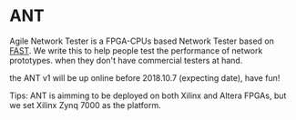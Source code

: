 # ANT
Agile Network Tester is a FPGA-CPUs based Network Tester based on [FAST](www.fastswitch.org). We write this to help people test the performance of network prototypes.
when they don't have commercial testers at hand.

the ANT v1 will be up online before 2018.10.7 (expecting date), have fun!

Tips: ANT is aimming to be deployed on both Xilinx and Altera FPGAs, but we set Xilinx Zynq 7000 as the platform.  
